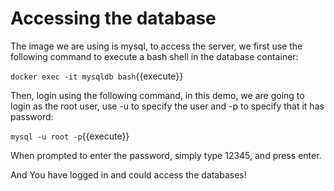 # Accessing the database

The image we are using is mysql,
to access the server, we first use the following command to execute a bash shell in the database container:

`docker exec -it mysqldb bash`{{execute}}

Then, login using the following command, in this demo, we are going to login as the root user, use -u to specify the user and -p to specify that it has password:

`mysql -u root -p`{{execute}}

When prompted to enter the password, simply type 12345, and press enter.

And You have logged in and could access the databases!
